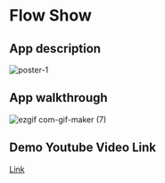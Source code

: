 # Flow Show

## App description
![poster-1](https://user-images.githubusercontent.com/75582135/189491467-7a447223-7514-40de-9782-9dab1617778c.png)

## App walkthrough
![ezgif com-gif-maker (7)](https://user-images.githubusercontent.com/75582135/189491527-0460ea34-0324-4cbf-b1da-90ede156ce3a.gif)


## Demo Youtube Video Link
[Link](https://www.youtube.com/watch?v=h9NpPE-sT6U)
